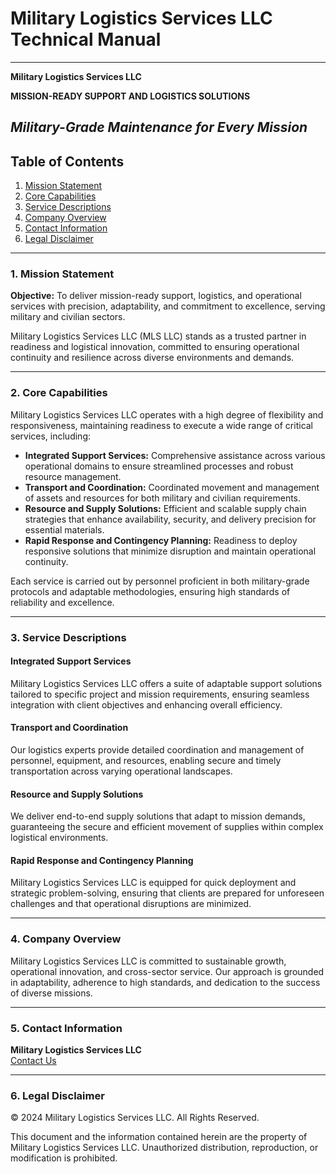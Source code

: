 # Military Logistics Services LLC Technical Manual

---

**Military Logistics Services LLC**

**MISSION-READY SUPPORT AND LOGISTICS SOLUTIONS**

*Military-Grade Maintenance for Every Mission*
---

## Table of Contents

1. [Mission Statement](#1-mission-statement)
2. [Core Capabilities](#2-core-capabilities)
3. [Service Descriptions](#3-service-descriptions)
4. [Company Overview](#4-company-overview)
5. [Contact Information](#5-contact-information)
6. [Legal Disclaimer](#6-legal-disclaimer)

---

### 1. Mission Statement

**Objective:** To deliver mission-ready support, logistics, and operational services with precision, adaptability, and commitment to excellence, serving military and civilian sectors.

Military Logistics Services LLC (MLS LLC) stands as a trusted partner in readiness and logistical innovation, committed to ensuring operational continuity and resilience across diverse environments and demands.

---

### 2. Core Capabilities

Military Logistics Services LLC operates with a high degree of flexibility and responsiveness, maintaining readiness to execute a wide range of critical services, including:

- **Integrated Support Services:** Comprehensive assistance across various operational domains to ensure streamlined processes and robust resource management.
- **Transport and Coordination:** Coordinated movement and management of assets and resources for both military and civilian requirements.
- **Resource and Supply Solutions:** Efficient and scalable supply chain strategies that enhance availability, security, and delivery precision for essential materials.
- **Rapid Response and Contingency Planning:** Readiness to deploy responsive solutions that minimize disruption and maintain operational continuity.

Each service is carried out by personnel proficient in both military-grade protocols and adaptable methodologies, ensuring high standards of reliability and excellence.

---

### 3. Service Descriptions

#### Integrated Support Services
Military Logistics Services LLC offers a suite of adaptable support solutions tailored to specific project and mission requirements, ensuring seamless integration with client objectives and enhancing overall efficiency.

#### Transport and Coordination
Our logistics experts provide detailed coordination and management of personnel, equipment, and resources, enabling secure and timely transportation across varying operational landscapes.

#### Resource and Supply Solutions
We deliver end-to-end supply solutions that adapt to mission demands, guaranteeing the secure and efficient movement of supplies within complex logistical environments.

#### Rapid Response and Contingency Planning
Military Logistics Services LLC is equipped for quick deployment and strategic problem-solving, ensuring that clients are prepared for unforeseen challenges and that operational disruptions are minimized.

---

### 4. Company Overview

Military Logistics Services LLC is committed to sustainable growth, operational innovation, and cross-sector service. Our approach is grounded in adaptability, adherence to high standards, and dedication to the success of diverse missions.

---

### 5. Contact Information

**Military Logistics Services LLC**  
[Contact Us](#)

---

### 6. Legal Disclaimer

© 2024 Military Logistics Services LLC. All Rights Reserved.

This document and the information contained herein are the property of Military Logistics Services LLC. Unauthorized distribution, reproduction, or modification is prohibited.
